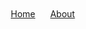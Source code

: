 <header style="padding: 10px; display: flex; justify-content: flex-start;">
    <nav>
        <a href="https://risemsc.github.io/Home/" style="margin-right: 20px;">Home</a>
        <a href="https://risemsc.github.io/About/" style="margin-right: 20px;">About</a>
    </nav>
</header>
